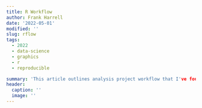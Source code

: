 ```yaml
--- 
title: R Workflow
author: Frank Harrell
date: '2022-05-01'
modified: ''
slug: rflow
tags:
  - 2022
  - data-science
  - graphics
  - r
  - reproducible

summary: 'This article outlines analysis project workflow that I've found to be efficient in making reproducible research reports using R with `Rmarkdown` and now `Quarto`.  I start by covering the creation of annotated analysis files and running descriptive statistics on them with goals of understanding the data and the quality and completeness of the data.  Functions in the `Hmisc` package are used to annotate data frames and data tables with labels and units of measurement and to produce tabular and graphical statistical summaries. Several examples of processing and manipulating data using the `data.table` package are given.  Finally, examples of caching results and doing parallel processing are presented.'
header:
  caption: ''
  image: ''
---
```

